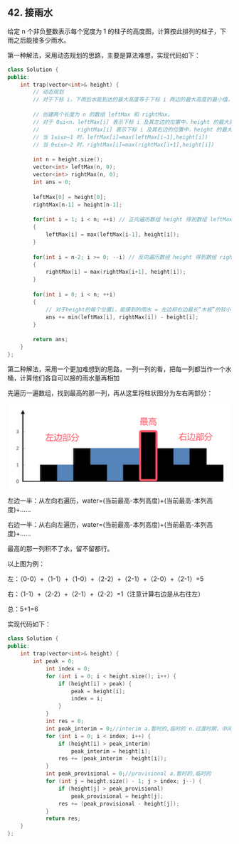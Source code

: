 ## 42. 接雨水

给定 n 个非负整数表示每个宽度为 1 的柱子的高度图，计算按此排列的柱子，下雨之后能接多少雨水。

第一种解法，采用动态规划的思路，主要是算法难想，实现代码如下：

```c++
class Solution {
public:
    int trap(vector<int>& height) {
        // 动态规划
        // 对于下标 i，下雨后水能到达的最大高度等于下标 i 两边的最大高度的最小值，下标 i 处能接的雨水量等于下标 i 处的水能到达的最大高度减去 height[i]

        // 创建两个长度为 n 的数组 leftMax 和 rightMax。
        // 对于 0≤i<n，leftMax[i] 表示下标 i 及其左边的位置中，height 的最大高度，
        //            rightMax[i] 表示下标 i 及其右边的位置中，height 的最大高度
        // 当 1≤i≤n−1 时，leftMax[i]=max(leftMax[i−1],height[i])
        // 当 0≤i≤n−2 时，rightMax[i]=max(rightMax[i+1],height[i])

        int n = height.size();
        vector<int> leftMax(n, 0);
        vector<int> rightMax(n, 0);
        int ans = 0;

        leftMax[0] = height[0];
        rightMax[n-1] = height[n-1];

        for(int i = 1; i < n; ++i) // 正向遍历数组 height 得到数组 leftMax 的每个元素值
        {
            leftMax[i] = max(leftMax[i-1], height[i]);
        }

        for(int i = n-2; i >= 0; --i) // 反向遍历数组 height 得到数组 rightMax 的每个元素值
        {
            rightMax[i] = max(rightMax[i+1], height[i]);
        }

        for(int i = 0; i < n; ++i)
        {
            // 对于height的每个位置i，能接到的雨水 = 左边和右边最长“木板”的较小者（木桶效应） - 当前位置的高度height[i]
            ans += min(leftMax[i], rightMax[i]) - height[i];
        }

        return ans;
    }
};
```

第二种解法，采用一个更加难想到的思路，一列一列的看，把每一列都当作一个水桶，计算他们各自可以接的雨水量再相加

先遍历一遍数组，找到最高的那一列，再从这里将柱状图分为左右两部分：

![](https://github.com/SorryQin/lconcemore/blob/main/data/5.28.png)

左边一半：从左向右遍历，water=(当前最高-本列高度)+(当前最高-本列高度)+……

右边一半：从右向左遍历，water=(当前最高-本列高度)+(当前最高-本列高度)+……

最高的那一列积不了水，留不留都行。

以上图为例：

左：（0-0）+（1-1）+（1-0）+（2-2）+（2-1）+（2-0）+（2-1）=5

右：（1-1）+（2-2）+（2-1）+（2-2）=1（注意计算右边是从右往左）

总：5+1=6

实现代码如下：

```c++
class Solution {
public:
    int trap(vector<int>& height) {
        int peak = 0;
            int index = 0;
            for (int i = 0; i < height.size(); i++) {
                if (height[i] > peak) {
                    peak = height[i];
                    index = i;
                }
            }
            int res = 0;
            int peak_interim = 0;//interim a.暂时的,临时的 n.过渡时期，中间时期
            for (int i = 0; i < index; i++) {
                if (height[i] > peak_interim)
                    peak_interim = height[i];
                res += (peak_interim - height[i]);
            }
            int peak_provisional = 0;//provisional a.暂时的,临时的
            for (int j = height.size() - 1; j > index; j--) {
                if (height[j] > peak_provisional)
                    peak_provisional = height[j];
                res += (peak_provisional - height[j]);
            }
            return res;
    }
};
```
